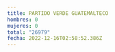 ```yaml
---
title: PARTIDO VERDE GUATEMALTECO
hombres: 0
mujeres: 0
total: "26979"
fecha: 2022-12-16T02:58:52.386Z
---
```

